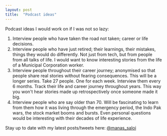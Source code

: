 ```yaml
---
layout: post
title:  "Podcast ideas"
---
```


Podcast ideas I would work on if I was not so lazy:
1. Interview people who have taken the road not taken; career or life decisions.
2. Interview people who have just retired; their learnings, their mistakes, things they would do differently. Not just from tech, but from people from all talks of life. I would want to know interesting stories from the life of a Municipal Corporation worker.
3. Interview people throughout their career journey; anonymised so that people share real stories without fearing consequences. This will be a longer series. Take 27 people. One for each week. Interview them every 6 months. Track their life and career journey throughout years. This way you won't hear stories made up retrospectively once someone made it big.
4. Interview people who are say older than 70. Will be fascinating to learn from them how it was living through the emergency period, the Indo Pak wars, the stock market booms and bursts. Even personal questions would be interesting with their decades of life experience.

Stay up to date with my latest posts/tweets here: [@manas_saloi](http://twitter.com/manas_saloi)
